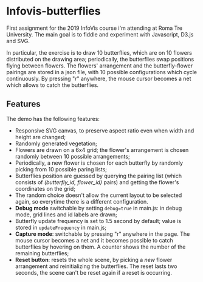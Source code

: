 # Infovis-butterflies

First assignment for the 2019 InfoVis course i'm attending at Roma Tre University.
The main goal is to fiddle and experiment with Javascript, D3.js and SVG.

In particular, the exercise is to draw 10 butterflies, which are on 10 flowers distributed on the drawing area; periodically, the butterflies swap positions flying between flowers. The flowers' arrangement and the butterfly-flower pairings are stored in a json file, with 10 possible configurations which cycle continuously. By pressing "r" anywhere, the mouse cursor becomes a net which allows to catch the butterflies.

## Features

The demo has the following features:

- Responsive SVG canvas, to preserve aspect ratio even when width and height are changed;
- Randomly generated vegetation;
- Flowers are drawn on a 6x4 grid; the flower's arrangement is chosen randomly between 10 possible arrangements;
- Periodically, a new flower is chosen for each butterfly by randomly picking from 10 possible paring lists;
- Butterflies position are guessed by querying the pairing list (which consists of _(butterfly_id, flower_id)_ pairs) and getting the flower's coordinates on the grid;
- The random choice doesn't allow the current layout to be selected again, so everytime there is a different configuration.
- **Debug mode** switchable by setting `debug=true` in main.js: in debug mode, grid lines and id labels are drawn;
- Butterfly update frequency is set to 1.5 second by default; value is stored in `updateFrequency` in main.js;
- **Capture mode**: switchable by pressing "r" anywhere in the page. The mouse cursor becomes a net and it becomes possible to catch butterflies by hovering on them. A counter shows the number of the remaining butterflies;
- **Reset button**: resets the whole scene, by picking a _new_ flower arrangement and reinitializing the butterflies. The reset lasts two seconds, the scene can't be reset again if a reset is occurring.
